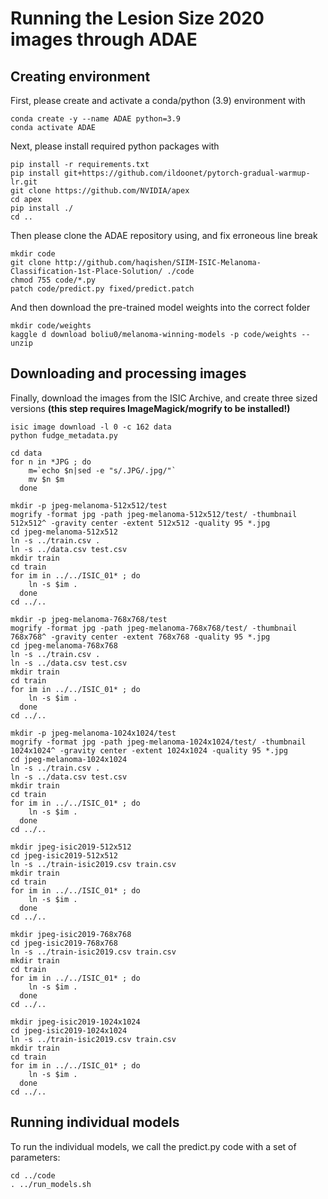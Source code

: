 # Running the Lesion Size 2020 images through ADAE

## Creating environment
First, please create and activate a conda/python (3.9) environment with

```
conda create -y --name ADAE python=3.9
conda activate ADAE
```

Next, please install required python packages with

```
pip install -r requirements.txt
pip install git+https://github.com/ildoonet/pytorch-gradual-warmup-lr.git
git clone https://github.com/NVIDIA/apex
cd apex
pip install ./
cd ..
```

Then please clone the ADAE repository using, and fix erroneous line break

```
mkdir code
git clone http://github.com/haqishen/SIIM-ISIC-Melanoma-Classification-1st-Place-Solution/ ./code
chmod 755 code/*.py
patch code/predict.py fixed/predict.patch
```

And then download the pre-trained model weights into the correct folder

```
mkdir code/weights
kaggle d download boliu0/melanoma-winning-models -p code/weights --unzip
```

## Downloading and processing images
Finally, download the images from the ISIC Archive, and create three sized versions
**(this step requires ImageMagick/mogrify to be installed!)**

```
isic image download -l 0 -c 162 data
python fudge_metadata.py

cd data
for n in *JPG ; do
    m=`echo $n|sed -e "s/.JPG/.jpg/"`
    mv $n $m
  done

mkdir -p jpeg-melanoma-512x512/test
mogrify -format jpg -path jpeg-melanoma-512x512/test/ -thumbnail 512x512^ -gravity center -extent 512x512 -quality 95 *.jpg
cd jpeg-melanoma-512x512
ln -s ../train.csv .
ln -s ../data.csv test.csv
mkdir train
cd train
for im in ../../ISIC_01* ; do
    ln -s $im .
  done
cd ../..

mkdir -p jpeg-melanoma-768x768/test
mogrify -format jpg -path jpeg-melanoma-768x768/test/ -thumbnail 768x768^ -gravity center -extent 768x768 -quality 95 *.jpg
cd jpeg-melanoma-768x768
ln -s ../train.csv .
ln -s ../data.csv test.csv
mkdir train
cd train
for im in ../../ISIC_01* ; do
    ln -s $im .
  done
cd ../..

mkdir -p jpeg-melanoma-1024x1024/test
mogrify -format jpg -path jpeg-melanoma-1024x1024/test/ -thumbnail 1024x1024^ -gravity center -extent 1024x1024 -quality 95 *.jpg
cd jpeg-melanoma-1024x1024
ln -s ../train.csv .
ln -s ../data.csv test.csv
mkdir train
cd train
for im in ../../ISIC_01* ; do
    ln -s $im .
  done
cd ../..

mkdir jpeg-isic2019-512x512
cd jpeg-isic2019-512x512
ln -s ../train-isic2019.csv train.csv
mkdir train
cd train
for im in ../../ISIC_01* ; do
    ln -s $im .
  done
cd ../..

mkdir jpeg-isic2019-768x768
cd jpeg-isic2019-768x768
ln -s ../train-isic2019.csv train.csv
mkdir train
cd train
for im in ../../ISIC_01* ; do
    ln -s $im .
  done
cd ../..

mkdir jpeg-isic2019-1024x1024
cd jpeg-isic2019-1024x1024
ln -s ../train-isic2019.csv train.csv
mkdir train
cd train
for im in ../../ISIC_01* ; do
    ln -s $im .
  done
cd ../..
```

## Running individual models
To run the individual models, we call the predict.py code with a set of parameters:

```
cd ../code
. ../run_models.sh
```

